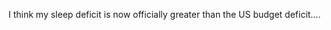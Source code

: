 <!--
id: 1046015649
link: http://kevinisom.info/post/1046015649/i-think-my-sleep-deficit-is-now-officially-greater
slug: i-think-my-sleep-deficit-is-now-officially-greater
date: Wed Sep 01 2010 16:15:09 GMT+1200 (NZST)
raw: {"blog_name":"kevinisom","id":1046015649,"post_url":"http://kevinisom.info/post/1046015649/i-think-my-sleep-deficit-is-now-officially-greater","slug":"i-think-my-sleep-deficit-is-now-officially-greater","type":"text","date":"2010-09-01 04:15:09 GMT","timestamp":1283314509,"state":"published","format":"html","reblog_key":"ZzPnYvVe","tags":[],"short_url":"http://tmblr.co/Zw68Yy_MEwX","highlighted":[],"feed_item":"http://twitter.com/kev_nz/statuses/22645806891","from_feed_id":"650289","note_count":0,"title":null,"body":"<p>I think my sleep deficit is now officially greater than the US budget deficit&#8230;.</p>"}
publish: 2010-09-01
tags: 
title: null
-->


I think my sleep deficit is now officially greater than the US budget
deficit….


